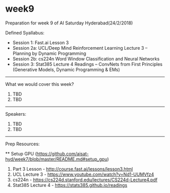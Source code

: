 # week9

Preparation for week 9 of AI Saturday Hyderabad(24/2/2018)

Defined Syallabus:

- Session 1: Fast.ai Lesson 3
- Session 2a: UCL/Deep Mind Reinforcement Learning Lecture 3 – Planning by Dynamic Programming
- Session 2b: cs224n Word Window Classification and Neural Networks
- Session 3: Stat385 Lecture 4 Readings – ConvNets from First Principles (Generative Models, Dynamic Programming & EMs)

-------------------------

What we would cover this week?

1. TBD
2. TBD

-------------------------

Speakers:

1. TBD
2. TBD

------------------------------------

Prep Resources:

** Setup GPU (https://github.com/aisat-hyd/week7/blob/master/README.md#setup_gpu)

1. Part 3 Lesson - http://course.fast.ai/lessons/lesson3.html
2. UCL Lecture 3 - https://www.youtube.com/watch?v=Nd1-UUMVfz4
3. cs224n - https://cs224d.stanford.edu/lectures/CS224d-Lecture4.pdf
4. Stat385 Lecture 4 - https://stats385.github.io/readings
